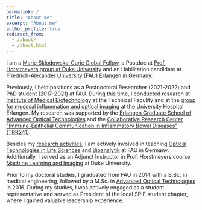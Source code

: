 ```yaml
---
permalink: /
title: "About me"
excerpt: "About me"
author_profile: true
redirect_from: 
  - /about/
  - /about.html
---
```


I am a [Marie Skłodowska-Curie Global Fellow](https://marie-sklodowska-curie-actions.ec.europa.eu/news/marie-sklodowska-curie-actions-award-eu257-million-to-postdoctoral-fellows-in-2022), a Postdoc at [Prof. Horstmeyers group at Duke University](https://horstmeyer.pratt.duke.edu/people/lucas-kreiss) and an Habilitation candidate at [Friedrich-Alexander University (FAU) Erlangen in Germany](https://www.tf.fau.eu/). 

Previously, I held positions as a Postdoctoral Researcher (2021-2022) and PhD student (2017-2021) at FAU. During this time, I conducted research at [Institute of Medical Biotechnology](https://www.mbt.tf.fau.de/person/lucas-kreiss/) at the Technical Faculity and at the [group for mucosal inflammation and optical imaging](https://www.medizin1.uk-erlangen.de/forschung/arbeitsgruppen/ag-prof-m-waldner/) at the University Hospital Erlangen. My research was supported by the [Erlangen Graduate School of Advanced Optical Technologies](https://www.saot.fau.de/) and the [Collaborative Research Center "Immune-Epithelial Communication in Inflammatory Bowel Diseases" (TRR241)](https://transregio241-en.webspace.rrze.de/).


Besides my [research activities](https://lucaskreiss.github.io//research/), I am actively involved in teaching [Optical Technologies in Life Sciences](https://www.campo.fau.de/qisserver/pages/startFlow.xhtml?_flowId=detailView-flow&unitId=87849&periodId=395) and [Bioanalytik](https://www.campo.fau.de/qisserver/pages/startFlow.xhtml?_flowId=detailView-flow&unitId=104747&periodId=387) at FAU in Germany. Additionally, I served as an Adjunct Instructor in Prof. Horstmeyers course [Machine Learning and Imaging](https://deepimaging.github.io/syllabus/) at Duke University.

Prior to my doctoral studies, I graduated from FAU in 2014 with a B.Sc. in medical engineering, followed by a M.Sc. in [Advanced Optical Technologies](https://www.maot.studium.fau.de/) in 2016. During my studies, I was actively engaged as a student representative and served as President of the local SPIE student chapter, where I gained valuable leadership experience.
